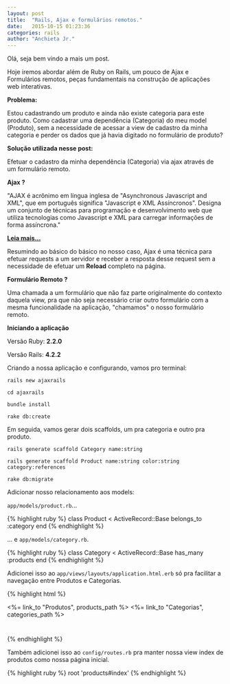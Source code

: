 ```yaml
---
layout: post
title:  "Rails, Ajax e formulários remotos."
date:   2015-10-15 01:23:36
categories: rails
author: "Anchieta Jr."
---
```


Olá, seja bem vindo a mais um post.

Hoje iremos abordar além de Ruby on Rails, um pouco de Ajax e Formulários remotos, peças fundamentais na construção de aplicações web interativas.

**Problema:**

Estou cadastrando um produto e ainda não existe categoria para este produto. Como cadastrar uma dependência (Categoria) do meu model (Produto), sem a necessidade de acessar a view de cadastro da minha categoria e perder os dados que já havia digitado no formulário de produto?

**Solução utilizada nesse post:**

Efetuar o cadastro da minha dependência (Categoria) via ajax através de um formulário remoto.

**Ajax ?**

"AJAX é acrônimo em língua inglesa de "Asynchronous Javascript and XML", que em português significa "Javascript e XML Assíncronos". Designa um conjunto de técnicas para programação e desenvolvimento web que utiliza tecnologias como Javascript e XML para carregar informações de forma assíncrona."

**[Leia mais...](http://www.significados.com.br/ajax/)**

Resumindo ao básico do básico no nosso caso, Ajax é uma técnica para efetuar requests a um servidor e receber a resposta desse request sem a necessidade de efetuar um **Reload** completo na página.

**Formulário Remoto ?**

Uma chamada a um formulário que não faz parte originalmente do contexto daquela view, pra que não seja necessário criar outro formulário com a mesma funcionalidade na aplicação, "chamamos" o nosso formulário remoto.

**Iniciando a aplicação**

Versão Ruby: **2.2.0**

Versão Rails: **4.2.2**

Criando a nossa aplicação e configurando, vamos pro terminal:

`rails new ajaxrails`

`cd ajaxrails`

`bundle install`

`rake db:create`

Em seguida, vamos gerar dois scaffolds, um pra categoria e outro pra produto.

`rails generate scaffold Category name:string`

`rails generate scaffold Product name:string color:string category:references`

`rake db:migrate`

Adicionar nosso relacionamento aos models: 

`app/models/product.rb`...

{% highlight ruby %}
class Product < ActiveRecord::Base
  belongs_to :category
end
{% endhighlight %}

... e `app/models/category.rb`.

{% highlight ruby %}
class Category < ActiveRecord::Base
  has_many :products
end
{% endhighlight %}

Adicionei isso ao `app/views/layouts/application.html.erb` só pra facilitar a navegação entre Produtos e Categorias.

{% highlight html %}
<style type="text/css" media="screen">
#menu{
	margin-bottom: 40px;
}
</style>
<div id="menu">
	<%= link_to "Produtos", products_path %>
	<%= link_to "Categorias", categories_path %>
</div>
{% endhighlight %}

Também adicionei isso ao `config/routes.rb` pra manter nossa view index de produtos como nossa página inicial.

{% highlight ruby %}
root 'products#index'
{% endhighlight %}










